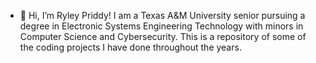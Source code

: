 - 👋 Hi, I’m Ryley Priddy! I am a Texas A&M University senior pursuing a degree in Electronic Systems Engineering Technology with minors 
in Computer Science and Cybersecurity. This is a repository of some of the coding projects I have done throughout the years.
